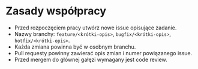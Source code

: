 # Zasady współpracy

- Przed rozpoczęciem pracy utwórz nowe issue opisujące zadanie.
- Nazwy branchy: `feature/<krótki-opis>`, `bugfix/<krótki-opis>`, `hotfix/<krótki-opis>`.
- Każda zmiana powinna być w osobnym branchu.
- Pull requesty powinny zawierać opis zmian i numer powiązanego issue.
- Przed mergem do głównej gałęzi wymagany jest code review.
